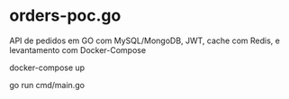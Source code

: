 # orders-poc.go
API de pedidos em GO com MySQL/MongoDB, JWT, cache com Redis, e levantamento com Docker-Compose

docker-compose up

go run cmd/main.go